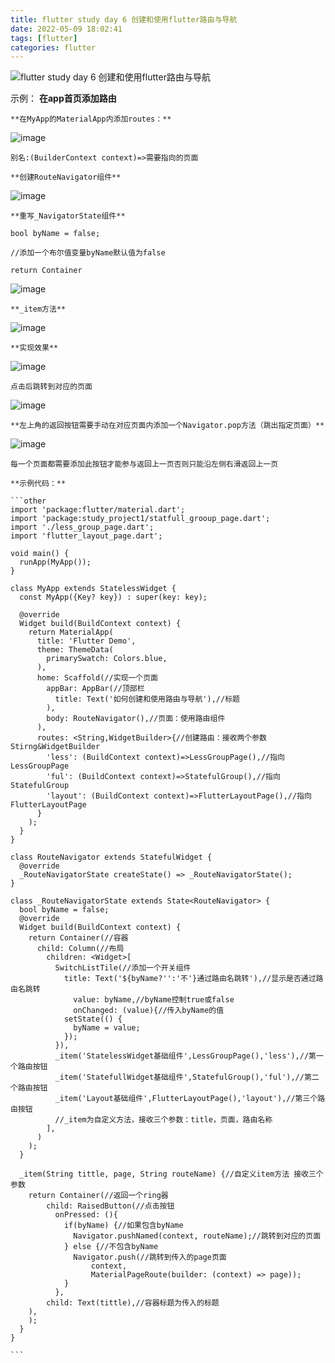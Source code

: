 ```yaml
---
title: flutter study day 6 创建和使用flutter路由与导航
date: 2022-05-09 18:02:41
tags: [flutter]
categories: flutter
---
```

![flutter study day 6 创建和使用flutter路由与导航](https://tva2.sinaimg.cn/large/a15b4afegy1fnmws7fac1j21hc0u0hak.jpg)

<!-- more -->

示例：
	**在app首页添加路由**

	**在MyApp的MaterialApp内添加routes：**

![image](https://res.craft.do/user/full/95b613cb-a607-3458-0fba-b0ca77de5993/doc/AA02EC32-F038-419E-82BE-5F3525F47B99/2F8CA006-52D9-4C66-B618-81E3694D20E1_2/JB4J9VfZhsgJizd8XWJKZ0uyXYOW7cFIenHiYuelnDAz/Image.png)

	别名:(BuilderContext context)=>需要指向的页面

	**创建RouteNavigator组件**

![image](https://res.craft.do/user/full/95b613cb-a607-3458-0fba-b0ca77de5993/doc/AA02EC32-F038-419E-82BE-5F3525F47B99/3098E73C-3F03-4B2B-9ECF-7B82449AAAEF_2/WxcWFj7wuoUrLWSw25ey76L1DG6Bl76jIsn7ziIQv3Ez/Image.png)

	**重写_NavigatorState组件**

	bool byName = false;

	//添加一个布尔值变量byName默认值为false

	return Container

![image](https://res.craft.do/user/full/95b613cb-a607-3458-0fba-b0ca77de5993/doc/AA02EC32-F038-419E-82BE-5F3525F47B99/B1C3D842-4CC9-4377-A9E7-088CCA1838D0_2/fcF0869cKs3xtG0JUizCfnwCIy2yKPfvyUngFCxbWeAz/Image.png)

	**_item方法**

![image](https://res.craft.do/user/full/95b613cb-a607-3458-0fba-b0ca77de5993/doc/AA02EC32-F038-419E-82BE-5F3525F47B99/79DC0950-B883-492D-A763-CE2FA62C22BD_2/PwxyApeCESzGMEwdYoFD6YMxx7IyNBUIxxhY366rrkwz/Image.png)

	**实现效果**

![image](https://res.craft.do/user/full/95b613cb-a607-3458-0fba-b0ca77de5993/doc/AA02EC32-F038-419E-82BE-5F3525F47B99/77551A53-2565-4985-9DC2-6408D1ACEA94_2/V2orFCOQf9atZZq2KLSI11d0Bwu0p6SJh0rS8zu18Tcz/Image.png)

	点击后跳转到对应的页面

![image](https://res.craft.do/user/full/95b613cb-a607-3458-0fba-b0ca77de5993/doc/AA02EC32-F038-419E-82BE-5F3525F47B99/F89B9423-D922-444B-B849-6953D4350C4A_2/b3Qg8WwlbCEkzXGLoyFyuY7KnxfRkBNy6JGdgRjyHkoz/Image.png)

	**左上角的返回按钮需要手动在对应页面内添加一个Navigator.pop方法（跳出指定页面）**

![image](https://res.craft.do/user/full/95b613cb-a607-3458-0fba-b0ca77de5993/doc/AA02EC32-F038-419E-82BE-5F3525F47B99/0BA1F93D-5312-48B9-9D1B-CB40EB178A06_2/iAYarL8I8oyJqyP7pXswYhwLydCy1pbuNxsKGiAa08Mz/Image.png)

	每一个页面都需要添加此按钮才能参与返回上一页否则只能沿左侧右滑返回上一页

	**示例代码：**

    ```other
    import 'package:flutter/material.dart';
    import 'package:study_project1/statfull_grooup_page.dart';
    import './less_group_page.dart';
    import 'flutter_layout_page.dart';
    
    void main() {
      runApp(MyApp());
    }
    
    class MyApp extends StatelessWidget {
      const MyApp({Key? key}) : super(key: key);
    
      @override
      Widget build(BuildContext context) {
        return MaterialApp(
          title: 'Flutter Demo',
          theme: ThemeData(
            primarySwatch: Colors.blue,
          ),
          home: Scaffold(//实现一个页面
            appBar: AppBar(//顶部栏
              title: Text('如何创建和使用路由与导航'),//标题
            ),
            body: RouteNavigator(),//页面：使用路由组件
          ),
          routes: <String,WidgetBuilder>{//创建路由：接收两个参数Stirng&WidgetBuilder
            'less': (BuildContext context)=>LessGroupPage(),//指向LessGroupPage
            'ful': (BuildContext context)=>StatefulGroup(),//指向StatefulGroup
            'layout': (BuildContext context)=>FlutterLayoutPage(),//指向FlutterLayoutPage
          }
        );
      }
    }
    
    class RouteNavigator extends StatefulWidget {
      @override
      _RouteNavigatorState createState() => _RouteNavigatorState();
    }
    
    class _RouteNavigatorState extends State<RouteNavigator> {
      bool byName = false;
      @override
      Widget build(BuildContext context) {
        return Container(//容器
          child: Column(//布局
            children: <Widget>[
              SwitchListTile(//添加一个开关组件
                title: Text('${byName?'':'不'}通过路由名跳转'),//显示是否通过路由名跳转
                  value: byName,//byName控制true或false
                  onChanged: (value){//传入byName的值
                setState(() {
                  byName = value;
                });
              }),
              _item('StatelessWidget基础组件',LessGroupPage(),'less'),//第一个路由按钮
              _item('StatefullWidget基础组件',StatefulGroup(),'ful'),//第二个路由按钮
              _item('Layout基础组件',FlutterLayoutPage(),'layout'),//第三个路由按钮
              //_item为自定义方法，接收三个参数：title，页面，路由名称
            ],
          )
        );
      }
    
      _item(String tittle, page, String routeName) {//自定义item方法 接收三个参数
        return Container(//返回一个ring器
            child: RaisedButton(//点击按钮
              onPressed: (){
                if(byName) {//如果包含byName
                  Navigator.pushNamed(context, routeName);//跳转到对应的页面
                } else {//不包含byName
                  Navigator.push(//跳转到传入的page页面
                      context,
                      MaterialPageRoute(builder: (context) => page));
                }
              },
            child: Text(tittle),//容器标题为传入的标题
        ),
        );
      }
    }
    
    ```

